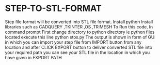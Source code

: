 # STEP-TO-STL-FORMAT
Step file format will be converted into STL file format.
Install python 
Install libraries such as CADQUERY ,TKINTER ,OS ,TRIMESH
To Run this code, In command prompt
First change directory to python directory ie python files located 
execute this line python stos.py
The output is shown in form of GUI in which you can import your step file from IMPORT button from any location and after CLICK EXPORT button to deliver converted STL file into your required path 
you can see your STL file in the location in which you have given in EXPORT PATH
